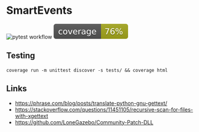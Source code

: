 # SmartEvents

![pytest workflow](https://github.com/mrommel/SmartEvents/workflows/pytesting/badge.svg)
![coverage workflow](https://raw.githubusercontent.com/mrommel/SmartEvents/coverage-badge/coverage.svg?raw=true)

## Testing
```
coverage run -m unittest discover -s tests/ && coverage html
```

## Links

* https://phrase.com/blog/posts/translate-python-gnu-gettext/
* https://stackoverflow.com/questions/11451105/recursive-scan-for-files-with-xgettext
* https://github.com/LoneGazebo/Community-Patch-DLL